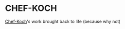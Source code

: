 # CHEF-KOCH
[Chef-Koch](https://web.archive.org/web/20180930165152/https://github.com/CHEF-KOCH/)'s work brought back to life (because why not)
